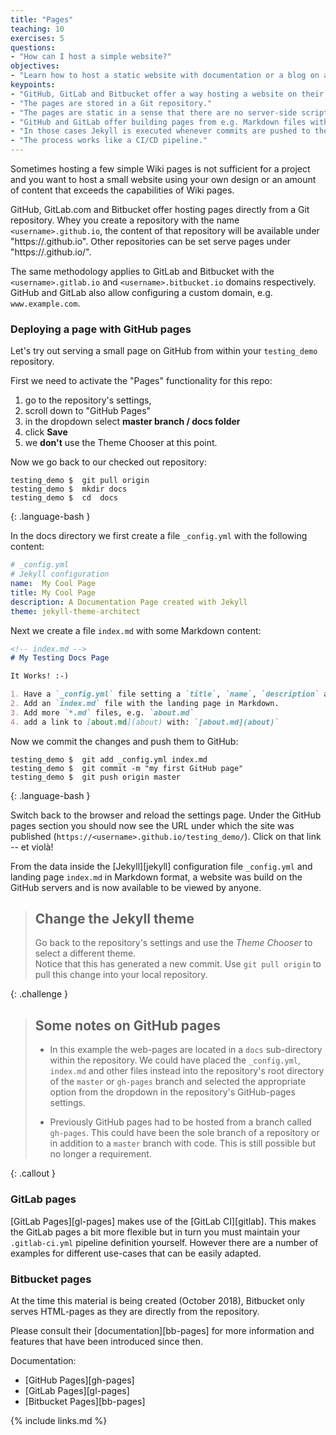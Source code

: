 ```yaml
---
title: "Pages"
teaching: 10
exercises: 5
questions:
- "How can I host a simple website?"
objectives:
- "Learn how to host a static website with documentation or a blog on a Git Platform."
keypoints:
- "GitHub, GitLab and Bitbucket offer a way hosting a website on their platform."
- "The pages are stored in a Git repository."
- "The pages are static in a sense that there are no server-side scripts or databases."
- "GitHub and GitLab offer building pages from e.g. Markdown files with 'Jekyll'"
- "In those cases Jekyll is executed whenever commits are pushed to the server."
- "The process works like a CI/CD pipeline."
---
```


Sometimes hosting a few simple Wiki pages is not sufficient for a project
and you want to host a small website using your own design or an amount of 
content that exceeds the capabilities of Wiki pages.

GitHub, GitLab.com and Bitbucket offer hosting pages directly from a Git repository.
Whey you create a repository with the name `<username>.github.io`, the content 
of that repository will be available under "https://<username>.github.io".
Other repositories can be set serve pages under "https://<username>.github.io/<reponame>".

The same methodology applies to GitLab and Bitbucket with the `<username>.gitlab.io`
and `<username>.bitbucket.io` domains respectively.  GitHub and GitLab also 
allow configuring a custom domain, e.g. `www.example.com`.


### Deploying a page with GitHub pages

Let's try out serving a small page on GitHub from within your `testing_demo`
repository.

First we need to activate the "Pages" functionality for this repo:

1. go to the repository's settings, 
2. scroll down to "GitHub Pages"
3. in the dropdown select **master branch / docs folder**
4. click **Save**
5. we **don't** use the Theme Chooser at this point.

Now we go back to our checked out repository:

~~~
testing_demo $  git pull origin
testing_demo $  mkdir docs
testing_demo $  cd  docs
~~~
{: .language-bash }

In the docs directory we first create a file `_config.yml` with the following
content:

```yaml
# _config.yml
# Jekyll configuration
name:  My Cool Page
title: My Cool Page
description: A Documentation Page created with Jekyll
theme: jekyll-theme-architect
```

Next we create a file `index.md` with some Markdown content:

```markdown
<!-- index.md -->
# My Testing Docs Page

It Works! :-)

1. Have a `_config.yml` file setting a `title`, `name`, `description` and `theme`.
2. Add an `index.md` file with the landing page in Markdown.
3. Add more `*.md` files, e.g. `about.md`
4. add a link to [about.md](about) with: `[about.md](about)`
```

Now we commit the changes and push them to GitHub:

~~~
testing_demo $  git add _config.yml index.md
testing_demo $  git commit -m "my first GitHub page"
testing_demo $  git push origin master
~~~
{: .language-bash }

Switch back to the browser and reload the settings page.  Under the GitHub
pages section you should now see the URL under which the site was published
(`https://<username>.github.io/testing_demo/`).  Click on that link -- et viol&agrave;!

From the data inside the [Jekyll][jekyll] configuration file `_config.yml` 
and landing page `index.md` in Markdown format, a website was build on
the GitHub servers and is now available to be viewed by anyone.


> ## Change the Jekyll theme
> 
> Go back to the repository's settings and use the *Theme Chooser* to select
> a different theme.  
> Notice that this has generated a new commit.  Use `git pull origin` to pull
> this change into your local repository.
>
{: .challenge }



> ## Some notes on GitHub pages
>
> * In this example the web-pages are located in a `docs` sub-directory within 
>   the repository.  We could have placed the `_config.yml`, `index.md` and
>   other files instead into the repository's root directory  of the `master`
>   or `gh-pages` branch and selected the appropriate option from the dropdown
>   in the repository's GitHub-pages settings.
>
> * Previously GitHub pages had to be hosted from a branch called `gh-pages`.
>   This could have been the sole branch of a repository or in addition to
>   a `master` branch with code.  This is still possible but no longer a requirement.
> 
{: .callout }


### GitLab pages

[GitLab Pages][gl-pages] makes use of the [GitLab CI][gitlab].  This makes
the GitLab pages a bit more flexible but in turn you must maintain your
`.gitlab-ci.yml` pipeline definition yourself.
However there are a number of examples for different use-cases that can 
be easily adapted.


### Bitbucket pages

At the time this material is being created (October 2018), Bitbucket
only serves HTML-pages as they are directly from the repository.

Please consult their [documentation][bb-pages] for more information
and features that have been introduced since then.


Documentation:
* [GitHub Pages][gh-pages]
* [GitLab Pages][gl-pages]
* [Bitbucket Pages][bb-pages]




{% include links.md %}
